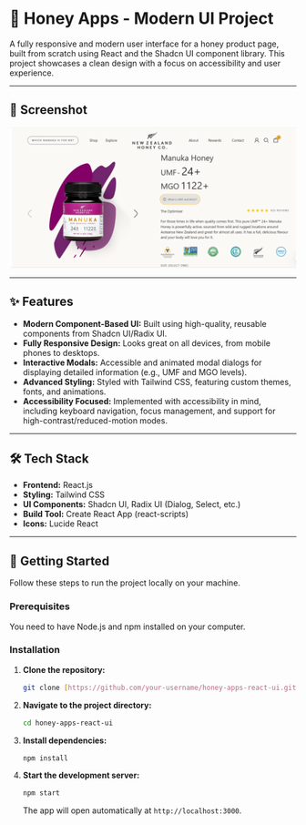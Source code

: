 # 🍯 Honey Apps - Modern UI Project

A fully responsive and modern user interface for a honey product page, built from scratch using React and the Shadcn UI component library. This project showcases a clean design with a focus on accessibility and user experience.

---

## 📸 Screenshot 
 ![alt text](<Screenshot 2025-08-31 010148.png>)
 

---

## ✨ Features

- **Modern Component-Based UI:** Built using high-quality, reusable components from Shadcn UI/Radix UI.
- **Fully Responsive Design:** Looks great on all devices, from mobile phones to desktops.
- **Interactive Modals:** Accessible and animated modal dialogs for displaying detailed information (e.g., UMF and MGO levels).
- **Advanced Styling:** Styled with Tailwind CSS, featuring custom themes, fonts, and animations.
- **Accessibility Focused:** Implemented with accessibility in mind, including keyboard navigation, focus management, and support for high-contrast/reduced-motion modes.

---

## 🛠️ Tech Stack

- **Frontend:** React.js
- **Styling:** Tailwind CSS
- **UI Components:** Shadcn UI, Radix UI (Dialog, Select, etc.)
- **Build Tool:** Create React App (react-scripts)
- **Icons:** Lucide React

---

## 🚀 Getting Started

Follow these steps to run the project locally on your machine.

### Prerequisites

You need to have Node.js and npm installed on your computer.

### Installation

1.  **Clone the repository:**
    ```bash
    git clone [https://github.com/your-username/honey-apps-react-ui.git](https://github.com/your-username/honey-apps-react-ui.git)
    ```
2.  **Navigate to the project directory:**
    ```bash
    cd honey-apps-react-ui
    ```
3.  **Install dependencies:**
    ```bash
    npm install
    ```
4.  **Start the development server:**
    ```bash
    npm start
    ```
    The app will open automatically at `http://localhost:3000`.